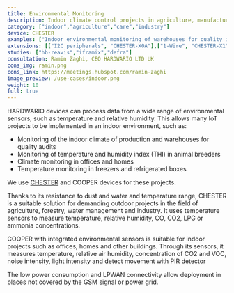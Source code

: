 ```yaml
---
title: Environmental Monitoring
description: Indoor climate control projects in agriculture, manufacturing, food industry and for projects of smart companies and households.
category: ["indoor","agriculture","care","industry"]
device: CHESTER
examples: ["Indoor environmental monitoring of warehouses for quality inspection","Temperature and humidity index (THI) monitoring for animal livestocks","Office air quality monitoring","Temperature monitoring in freezer boxes"]
extensions: [["I2C peripherals", "CHESTER-X0A"],["1-Wire", "CHESTER-X1"]]
studies: ["hb-reavis","iframix","defra"]
consultation: Ramin Zaghi, CEO HARDWARIO LTD UK
cons_img: ramin.png
cons_link: https://meetings.hubspot.com/ramin-zaghi
image_preview: /use-cases/indoor.png
weight: 10
full: true
---
```


HARDWARIO devices can process data from a wide range of environmental sensors, such as temperature and relative humidity. This allows many IoT projects to be implemented in an indoor environment, such as:

* Monitoring of the indoor climate of production and warehouses for quality audits
* Monitoring of temperature and humidity index (THI) in animal breeders
* Climate monitoring in offices and homes
* Temperature monitoring in freezers and refrigerated boxes

We use [CHESTER](/chester/) and COOPER devices for these projects.

Thanks to its resistance to dust and water and temperature range, CHESTER is a suitable solution for demanding outdoor projects in the field of agriculture, forestry, water management and industry. It uses temperature sensors to measure temperature, relative humidity, CO, CO2, LPG or ammonia concentrations.

COOPER with integrated environmental sensors is suitable for indoor projects such as offices, homes and other buildings. Through its sensors, it measures temperature, relative air humidity, concentration of CO2 and VOC, noise intensity, light intensity and detect movement with PIR detector

The low power consumption and LPWAN connectivity allow deployment in places not covered by the GSM signal or power grid.
